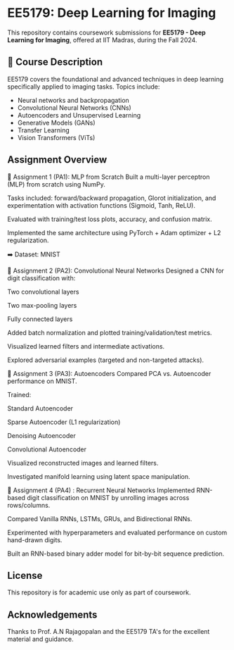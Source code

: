 # EE5179: Deep Learning for Imaging

This repository contains coursework submissions for **EE5179 - Deep Learning for Imaging**, offered at IIT Madras, during the Fall 2024.

## 📘 Course Description

EE5179 covers the foundational and advanced techniques in deep learning specifically applied to imaging tasks. Topics include:

- Neural networks and backpropagation
- Convolutional Neural Networks (CNNs)
- Autoencoders and Unsupervised Learning
- Generative Models (GANs)
- Transfer Learning
- Vision Transformers (ViTs)

## Assignment Overview
🔹 Assignment 1 (PA1): MLP from Scratch
Built a multi-layer perceptron (MLP) from scratch using NumPy.

Tasks included: forward/backward propagation, Glorot initialization, and experimentation with activation functions (Sigmoid, Tanh, ReLU).

Evaluated with training/test loss plots, accuracy, and confusion matrix.

Implemented the same architecture using PyTorch + Adam optimizer + L2 regularization.

➡️ Dataset: MNIST

🔹 Assignment 2 (PA2): Convolutional Neural Networks
Designed a CNN for digit classification with:

Two convolutional layers

Two max-pooling layers

Fully connected layers

Added batch normalization and plotted training/validation/test metrics.

Visualized learned filters and intermediate activations.

Explored adversarial examples (targeted and non-targeted attacks).


🔹 Assignment 3 (PA3): Autoencoders
Compared PCA vs. Autoencoder performance on MNIST.

Trained:

Standard Autoencoder

Sparse Autoencoder (L1 regularization)

Denoising Autoencoder

Convolutional Autoencoder

Visualized reconstructed images and learned filters.

Investigated manifold learning using latent space manipulation.


🔹 Assignment 4 (PA4) : Recurrent Neural Networks
Implemented RNN-based digit classification on MNIST by unrolling images across rows/columns.

Compared Vanilla RNNs, LSTMs, GRUs, and Bidirectional RNNs.

Experimented with hyperparameters and evaluated performance on custom hand-drawn digits.

Built an RNN-based binary adder model for bit-by-bit sequence prediction.


## License
This repository is for academic use only as part of coursework.

## Acknowledgements
Thanks to Prof. A.N Rajagopalan and the EE5179 TA's for the excellent material and guidance.
